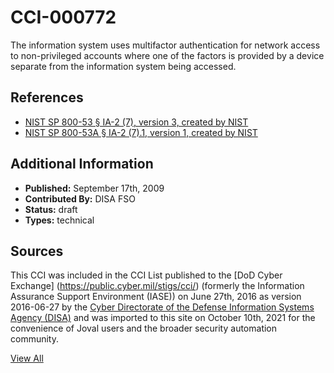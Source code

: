 # CCI-000772

The information system uses multifactor authentication for network access to non-privileged accounts where one of the factors is provided by a device separate from the information system being accessed.

## References ##

* [NIST SP 800-53 § IA-2 (7), version 3, created by NIST](http://csrc.nist.gov/publications/PubsSPs.html)
* [NIST SP 800-53A § IA-2 (7).1, version 1, created by NIST](http://csrc.nist.gov/publications/PubsSPs.html)


## Additional Information ##

* **Published:** September 17th, 2009
* **Contributed By:** DISA FSO
* **Status:** draft
* **Types:** technical

## Sources ##

This CCI was included in the CCI List published to the [DoD Cyber Exchange]
(https://public.cyber.mil/stigs/cci/) (formerly the Information Assurance Support Environment
(IASE)) on June 27th, 2016 as version 2016-06-27 by the [Cyber Directorate of the Defense 
Information Systems Agency (DISA)](https://public.cyber.mil/about-cyber/) and was imported to 
this site on October 10th, 2021 for the convenience of Joval users and the broader security automation community.

[View All](../README.md)

